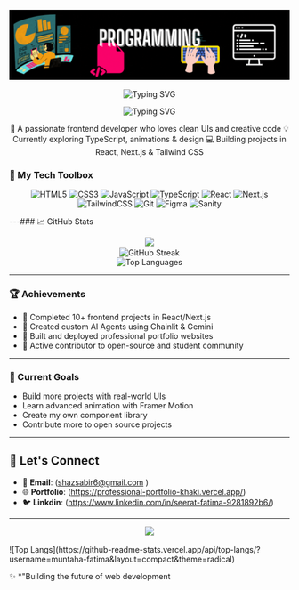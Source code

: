 <!-- Banner -->
<p align="center">
  <img src="232446433-d5540fa2-fe28-4bb8-b929-cdb51fe61336.gif" alt="GIF Banner" />
</p>

<p align="center">
  <img src="https://readme-typing-svg.demolab.com?font=Fira+Code&weight=500&size=22&pause=1000&center=true&vCenter=true&width=435&lines=Frontend+Developer+%E2%9C%A8;React+%2F+Next.js+%2F+Tailwind+Lover;Bringing+Designs+to+Life+%F0%9F%92%8E" alt="Typing SVG" />
</p>
<p align="center">
  <img src="https://readme-typing-svg.demolab.com?font=Fira+Code&size=24&pause=1000&color=F793C2&center=true&vCenter=true&width=450&lines=Hi+%F0%9F%91%8B%2C+I'm+Seerat+Fatima" alt="Typing SVG" /> 
</p>

<p align="center">
🌸 A passionate frontend developer who loves clean UIs and creative code  
💡 Currently exploring TypeScript, animations & design  
💻 Building projects in React, Next.js & Tailwind CSS  
</p>

### 🚀 My Tech Toolbox

<p align="center">
  <img src="https://cdn.jsdelivr.net/gh/devicons/devicon/icons/html5/html5-original.svg" width="45" alt="HTML5"/>
  <img src="https://cdn.jsdelivr.net/gh/devicons/devicon/icons/css3/css3-original.svg" width="45" alt="CSS3"/>
  <img src="https://cdn.jsdelivr.net/gh/devicons/devicon/icons/javascript/javascript-original.svg" width="45" alt="JavaScript"/>
  <img src="https://cdn.jsdelivr.net/gh/devicons/devicon/icons/typescript/typescript-original.svg" width="45" alt="TypeScript"/>
  <img src="https://cdn.jsdelivr.net/gh/devicons/devicon/icons/react/react-original.svg" width="45" alt="React"/>
  <img src="https://cdn.jsdelivr.net/gh/devicons/devicon/icons/nextjs/nextjs-original.svg" width="45" alt="Next.js"/>
  <img src="https://cdn.jsdelivr.net/gh/devicons/devicon/icons/tailwindcss/tailwindcss-original.svg" width="45" alt="TailwindCSS"/>
  <img src="https://cdn.jsdelivr.net/gh/devicons/devicon/icons/git/git-original.svg" width="45" alt="Git"/>
  <img src="https://cdn.jsdelivr.net/gh/devicons/devicon/icons/figma/figma-original.svg" width="45" alt="Figma"/>
  <img src="https://cdn.jsdelivr.net/gh/devicons/devicon/icons/sanity/sanity-original.svg" width="45" alt="Sanity"/>
</p>


---### 📈 GitHub Stats

<p align="center">
<img src="https://github-readme-stats.vercel.app/api?username=muntaha-fatima&show_icons=true&theme=radical&rank_icon=percentile&custom_title=Seerat%20Fatima%27s%20GitHub%20Stats" />
  <br/>
  <img src="https://github-readme-streak-stats.herokuapp.com/?user=muntaha-fatima&theme=radical" alt="GitHub Streak" />
  <br/>
  <img src="https://github-readme-stats.vercel.app/api/top-langs/?username=muntaha-fatima&layout=compact&theme=radical" alt="Top Languages" />
</p>

---

### 🏆 Achievements

- 🥇 Completed 10+ frontend projects in React/Next.js
- 🌟 Created custom AI Agents using Chainlit & Gemini
- 💼 Built and deployed professional portfolio websites
- 🎯 Active contributor to open-source and student community

---

### 🎯 Current Goals

- Build more projects with real-world UIs
- Learn advanced animation with Framer Motion
- Create my own component library
- Contribute more to open source projects

---


## 🔗 **Let's Connect**

- 📧 **Email**: (shazsabir6@gmail.com )
- 🌐 **Portfolio**: (https://professional-portfolio-khaki.vercel.app/)
- 🐦 **Linkdin**: (https://www.linkedin.com/in/seerat-fatima-9281892b6/)

---


<p align="center">
  <img src="https://media.giphy.com/media/qgQUggAC3Pfv687qPC/giphy.gif" width="400" />
</p>
![Top Langs](https://github-readme-stats.vercel.app/api/top-langs/?username=muntaha-fatima&layout=compact&theme=radical)

✨ *"Building the future of web development
